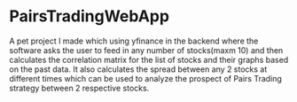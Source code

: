 # PairsTradingWebApp
A pet project I made which using yfinance in the backend where the software asks the user to feed in any number of stocks(maxm 10) and then calculates the correlation matrix for the list of stocks and their graphs based on the past data. It also calculates the spread between any 2 stocks at different times which can be used to analyze the prospect of Pairs Trading strategy between 2 respective stocks.

